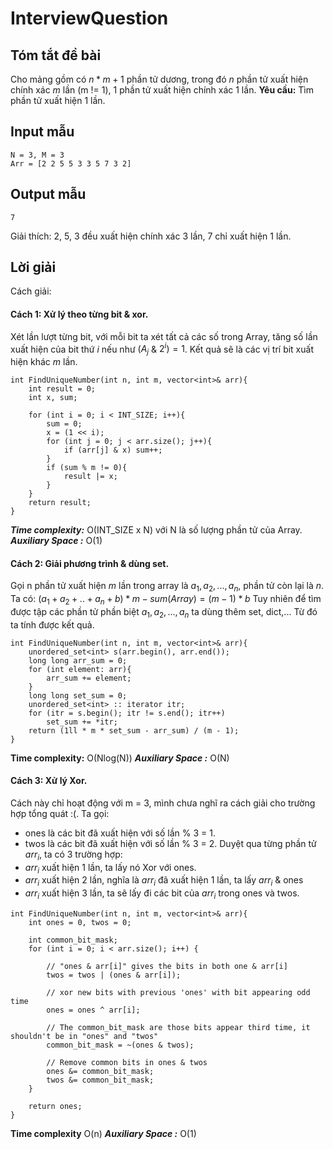 # InterviewQuestion

## Tóm tắt đề bài

Cho mảng gồm có $n * m + 1$ phần tử dương, trong đó $n$ phần tử xuất hiện chính xác $m$ lần (m != 1), 1 phần tử xuất hiện chính xác 1 lần. 
**Yêu cầu:** Tìm phần tử xuất hiện 1 lần.
## Input mẫu
```
N = 3, M = 3
Arr = [2 2 5 5 3 3 5 7 3 2]
```
## Output mẫu
```
7
```
Giải thích: 2, 5, 3 đều xuất hiện chính xác 3 lần, 7 chỉ xuất hiện 1 lần.
## Lời giải
Cách giải:
#### Cách 1: Xử lý theo từng bit & xor.
Xét lần lượt từng bit, với mỗi bit ta xét tất cả các số trong Array, tăng số lần xuất hiện của bit thứ $i$ nếu như 
$(A_j$ & $2^i) = 1$. 
Kết quả sẽ là các vị trí bit xuất hiện khác $m$ lần.
```
int FindUniqueNumber(int n, int m, vector<int>& arr){
    int result = 0;
    int x, sum;

    for (int i = 0; i < INT_SIZE; i++){
        sum = 0;
        x = (1 << i);
        for (int j = 0; j < arr.size(); j++){
            if (arr[j] & x) sum++;
        }
        if (sum % m != 0){
            result |= x;
        }
    }
    return result;
}
```
***Time complexity:*** O(INT_SIZE x N) với N là số lượng phần tử của Array.
***Auxiliary Space :*** O(1)

#### Cách 2: Giải phương trình & dùng set.
Gọi n phần tử xuất hiện $m$ lần trong array là $a_1, a_2, ..., a_n$, phần tử còn lại là $n$.
Ta có:
$(a_1 + a_2 + .. + a_n + b) * m - sum(Array) = (m - 1) * b$
Tuy nhiên để tìm được tập các phần tử phần biệt $a_1, a_2, ..., a_n$ ta dùng thêm set, dict,... Từ đó ta tính được kết quả.
```
int FindUniqueNumber(int n, int m, vector<int>& arr){
    unordered_set<int> s(arr.begin(), arr.end());
    long long arr_sum = 0;
    for (int element: arr){
        arr_sum += element;
    }
    long long set_sum = 0;
    unordered_set<int> :: iterator itr;
    for (itr = s.begin(); itr != s.end(); itr++)
        set_sum += *itr;
    return (1ll * m * set_sum - arr_sum) / (m - 1);
}
```
**Time complexity:** O(Nlog(N))
***Auxiliary Space :*** O(N)


#### Cách 3: Xử lý Xor.
Cách này chỉ hoạt động với m = 3, mình chưa nghĩ ra cách giải cho trường hợp tổng quát :(.
Ta gọi:
- ones là các bit đã xuất hiện với số lần % 3 = 1.
- twos là các bit đã xuất hiện với số lần % 3 = 2.
Duyệt qua từng phần tử $arr_i$, ta có 3 trường hợp:
- $arr_i$ xuất hiện 1 lần, ta lấy nó Xor với ones.
- $arr_i$ xuất hiện 2 lần, nghĩa là $arr_i$ đã xuất hiện 1 lần, ta lấy $arr_i$ & ones
- $arr_i$ xuất hiện 3 lần, ta sẽ lấy đi các bit của $arr_i$ trong ones và twos.
```
int FindUniqueNumber(int n, int m, vector<int>& arr){
    int ones = 0, twos = 0;

    int common_bit_mask;
    for (int i = 0; i < arr.size(); i++) {

        // "ones & arr[i]" gives the bits in both one & arr[i]
        twos = twos | (ones & arr[i]);

        // xor new bits with previous 'ones' with bit appearing odd time
        ones = ones ^ arr[i];

        // The common_bit_mask are those bits appear third time, it shouldn't be in "ones" and "twos"
        common_bit_mask = ~(ones & twos);

        // Remove common bits in ones & twos
        ones &= common_bit_mask;
        twos &= common_bit_mask;
    }

    return ones;
}
```
**Time complexity** O(n)
***Auxiliary Space :*** O(1)
